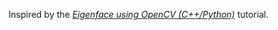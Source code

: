 Inspired by the _[Eigenface using OpenCV (C++/Python)](https://www.learnopencv.com/eigenface-using-opencv-c-python/)_ tutorial.
